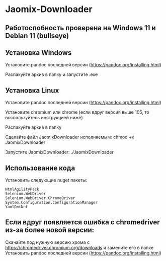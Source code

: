 # Jaomix-Downloader

## Работоспобность проверена на Windows 11 и Debian 11 (bullseye)

## Установка Windows

Установите pandoc последней версии (https://pandoc.org/installing.html)

Распакуйте архив в папку и запустите .exe

## Установка Linux

Установите pandoc последней версии (https://pandoc.org/installing.html)

Установите chromium или chrome (если вдруг версия выше 105, то воспользуйтесь инструкцией ниже) 

Распакуйте архив в папку

Сделайте файл JaomixDownloader исполняемым:
chmod +x JaomixDownloader

Запустите JaomixDownloader:
./JaomixDownloader

## Использование кода

Установить следующие nuget пакеты:

~~~
HtmlAgilityPack
Selenium.WebDriver
Selenium.WebDriver.ChromeDriver
System.Configuration.ConfigurationManager
YamlDotNet
~~~~

## Если вдруг появляется ошибка с chromedriver из-за более новой версии:
Скачайте под нужную версию хрома с https://chromedriver.chromium.org/downloads и замените его в папке
Установить pandoc последней версии (https://pandoc.org/installing.html)

